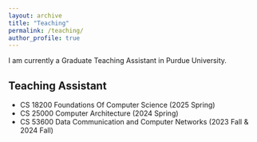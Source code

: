 ```yaml
---
layout: archive
title: "Teaching"
permalink: /teaching/
author_profile: true
---
```


I am currently a Graduate Teaching Assistant in Purdue University.

## Teaching Assistant
- CS 18200 Foundations Of Computer Science (2025 Spring)
- CS 25000 Computer Architecture (2024 Spring)
- CS 53600 Data Communication and Computer Networks (2023 Fall & 2024 Fall)
